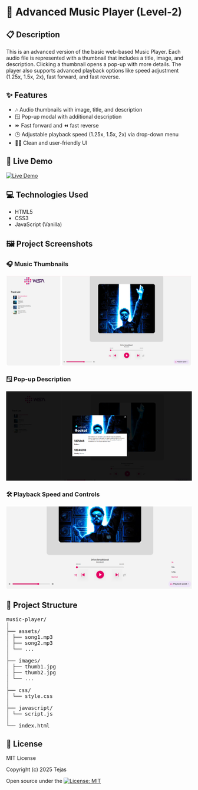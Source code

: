 # 🎵 Advanced Music Player (Level-2)

## 📋 Description

This is an advanced version of the basic web-based Music Player. Each audio file is represented with a thumbnail that includes a title, image, and description. Clicking a thumbnail opens a pop-up with more details. The player also supports advanced playback options like speed adjustment (1.25x, 1.5x, 2x), fast forward, and fast reverse.

## ✨ Features

- 🎶 Audio thumbnails with image, title, and description  
- 🪟 Pop-up modal with additional description  
- ⏩ Fast forward and ⏪ fast reverse  
- 🕒 Adjustable playback speed (1.25x, 1.5x, 2x) via drop-down menu  
- 🧑‍💻 Clean and user-friendly UI  


## 🚀 Live Demo

[![Live Demo](https://img.shields.io/badge/Live-Demo-green?style=for-the-badge&logo=vercel)](https://kira-music-player-level1.netlify.app/)

## 💻 Technologies Used

- HTML5  
- CSS3  
- JavaScript (Vanilla)

## 🖼️ Project Screenshots

### 🎧 Music Thumbnails  
![Thumbnails](./assets/music-player-2.png)

### 🪟 Pop-up Description  
![Popup](./assets/popup.png)

### 🛠️ Playback Speed and Controls  
![Controls](./assets/controls.png)

## 📁 Project Structure

<pre>
music-player/
│
├── assets/
│ ├── song1.mp3
│ ├── song2.mp3
│ └── ...
│
├── images/
│ ├── thumb1.jpg
│ ├── thumb2.jpg
│ └── ...
│
├── css/
│ └── style.css
│
├── javascript/
│ └── script.js
│
└── index.html
</pre>


## 📄 License

MIT License

Copyright (c) 2025 Tejas

Open source under the [![License: MIT](https://img.shields.io/badge/License-MIT-yellow.svg)](LICENSE)
